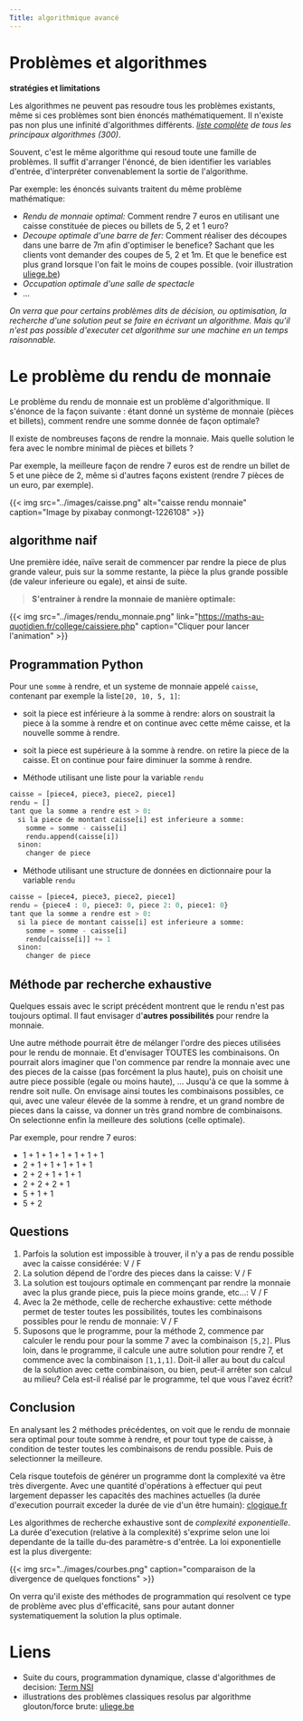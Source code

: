 ```yaml
---
Title: algorithmique avancé
---
```


# Problèmes et algorithmes
**stratégies et limitations**

Les algorithmes ne peuvent pas resoudre tous les problèmes existants, même si ces problèmes sont bien énoncés mathématiquement. Il n'existe pas non plus une infinité d'algorithmes différents. *[liste complète](https://www.scriptol.fr/programmation/liste-algorithmes.php) de tous les principaux algorithmes (300)*. 

Souvent, c'est le même algorithme qui resoud toute une famille de problèmes. Il suffit d'arranger l'énoncé, de bien identifier les variables d'entrée, d'interpréter convenablement la sortie de l'algorithme.

Par exemple: les énoncés suivants traitent du même problème mathématique:

* *Rendu de monnaie optimal:* Comment rendre 7 euros en utilisant une caisse constituée de pieces ou billets de 5, 2 et 1 euro?
* *Decoupe optimale d'une barre de fer:* Comment réaliser des découpes dans une barre de 7m afin d'optimiser le benefice? Sachant que les clients vont demander des coupes de 5, 2 et 1m. Et que le benefice est plus grand lorsque l'on fait le moins de coupes possible. (voir illustration [uliege.be](https://people.montefiore.uliege.be/geurts/Cours/PA/2014/06-resolution-2014-2015-part2.pdf))
* *Occupation optimale d'une salle de spectacle* 
* ...

*On verra que pour certains problèmes dits de décision, ou optimisation, la recherche d'une solution peut se faire en écrivant un algorithme. Mais qu'il n'est pas possible d'executer cet algorithme sur une machine en un temps raisonnable.*

# Le problème du rendu de monnaie
Le problème du rendu de monnaie est un problème d'algorithmique. Il s'énonce de la façon suivante : étant donné un système de monnaie (pièces et billets), comment rendre une somme donnée de façon optimale?

Il existe de nombreuses façons de rendre la monnaie. Mais quelle solution le fera avec le nombre minimal de pièces et billets ?

Par exemple, la meilleure façon de rendre 7 euros est de rendre un billet de 5 et une pièce de 2, même si d'autres façons existent (rendre 7 pièces de un euro, par exemple).

{{< img src="../images/caisse.png" alt="caisse rendu monnaie" caption="Image by pixabay conmongt-1226108" >}}
## algorithme naif
Une première idée, naïve serait de commencer par rendre la piece de plus grande valeur, puis sur la somme restante, la pièce la plus grande possible (de valeur inferieure ou egale), et ainsi de suite.

> **S'entrainer à rendre la monnaie de manière optimale:**

{{< img src="../images/rendu_monnaie.png" link="https://maths-au-quotidien.fr/college/caissiere.php" caption="Cliquer pour lancer l'animation" >}}
## Programmation Python
Pour une `somme` à rendre, et un systeme de monnaie appelé `caisse`, contenant par exemple la liste`[20, 10, 5, 1]`:

* soit la piece est inférieure à la somme à rendre: alors on soustrait la piece à la somme à rendre et on continue avec cette même caisse, et la nouvelle somme à rendre.
* soit la piece est supérieure à la somme à rendre. on retire la piece de la caisse. Et on continue pour faire diminuer la somme à rendre.

* Méthode utilisant une liste pour la variable `rendu`

```python
caisse = [piece4, piece3, piece2, piece1]
rendu = []
tant que la somme a rendre est > 0:
  si la piece de montant caisse[i] est inferieure a somme:
    somme = somme - caisse[i]
    rendu.append(caisse[i])
  sinon:
    changer de piece
```

* Méthode utilisant une structure de données en dictionnaire pour la variable `rendu`

```python
caisse = [piece4, piece3, piece2, piece1]
rendu = {piece4 : 0, piece3: 0, piece 2: 0, piece1: 0}
tant que la somme a rendre est > 0:
  si la piece de montant caisse[i] est inferieure a somme:
    somme = somme - caisse[i]
    rendu[caisse[i]] += 1
  sinon:
    changer de piece
```

<!--
On utilisera le notebook <i>TP5/rendu_monnaie_NSI1.ipynb</i> sur{{< a link="https://tix06.github.io/jupyterlite_NSI/lab/index.html" caption="TP5/rendu_monnaie_NSI1.ipynb" >}}
-->

## Méthode par recherche exhaustive
Quelques essais avec le script précédent montrent que le rendu n'est pas toujours optimal. Il faut envisager d'**autres possibilités** pour rendre la monnaie. 

Une autre méthode pourrait être de mélanger l'ordre des pieces utilisées pour le rendu de monnaie. Et d'envisager TOUTES les combinaisons. On pourrait alors imaginer que l'on commence par rendre la monnaie avec une des pieces de la caisse (pas forcément la plus haute), puis on choisit une autre piece possible (egale ou moins haute), ... Jusqu'à ce que la somme à rendre soit nulle. On envisage ainsi toutes les combinaisons possibles, ce qui, avec une valeur élevée de la somme à rendre, et un grand nombre de pieces dans la caisse, va donner un très grand nombre de combinaisons. On selectionne enfin la meilleure des solutions (celle optimale).

Par exemple, pour rendre 7 euros:

* 1 + 1 + 1 + 1 + 1 + 1 + 1
* 2 + 1 + 1 + 1 + 1 + 1
* 2 + 2 + 1 + 1 + 1
* 2 + 2 + 2 + 1
* 5 + 1 + 1 
* 5 + 2 

<!--
On utilisera le notebook <i>TP5/rendu_monnaie_NSI1.ipynb</i> sur{{< a link="https://tix06.github.io/jupyterlite_NSI/lab/index.html" caption="TP5/rendu_monnaie_NSI1.ipynb" >}}
-->

## Questions
1. Parfois la solution est impossible à trouver, il n'y a pas de rendu possible avec la caisse considérée: V / F
2. La solution dépend de l'ordre des pieces dans la caisse: V / F
3. La solution est toujours optimale en commençant par rendre la monnaie avec la plus grande piece, puis la piece moins grande, etc...: V / F
4. Avec la 2e méthode, celle de recherche exhaustive: cette méthode permet de tester toutes les possibilités, toutes les combinaisons possibles pour le rendu de monnaie: V / F
5. Suposons que le programme, pour la méthode 2, commence par calculer le rendu pour pour la somme 7 avec la combinaison `[5,2]`. Plus loin, dans le programme, il calcule une autre solution pour rendre 7, et commence avec la combinaison `[1,1,1]`. Doit-il aller au bout du calcul de la solution avec cette combinaison, ou bien, peut-il arrêter son calcul au milieu? Cela est-il réalisé par le programme, tel que vous l'avez écrit?

## Conclusion
En analysant les 2 méthodes précédentes, on voit que le rendu de monnaie sera optimal pour toute somme à rendre, et pour tout type de caisse, à condition de tester toutes les combinaisons de rendu possible. Puis de selectionner la meilleure.

Cela risque toutefois de générer un programme dont la complexité va être très divergente. Avec une quantité d'opérations à effectuer qui peut largement depasser les capacités des machines actuelles (la durée d'execution pourrait exceder la durée de vie d'un être humain): [clogique.fr](https://clogique.fr/nsi/premiere/gloutons/rendu/#recherche-exhaustive)

Les algorithmes de recherche exhaustive sont de *complexité exponentielle*. La durée d'execution (relative à la complexité) s'exprime selon une loi dependante de la taille du-des paramètre-s d'entrée. La loi exponentielle est la plus divergente:

{{< img src="../images/courbes.png" caption="comparaison de la divergence de quelques fonctions" >}} 

On verra qu'il existe des méthodes de programmation qui resolvent ce type de problème avec plus d'efficacité, sans pour autant donner systematiquement la solution la plus optimale.


# Liens 
* Suite du cours, programmation dynamique, classe d'algorithmes de decision: [Term NSI](/docs/NSI/algorithmes/page6/)
* illustrations des problèmes classiques resolus par algorithme glouton/force brute: [uliege.be](https://people.montefiore.uliege.be/geurts/Cours/PA/2014/06-resolution-2014-2015-part2.pdf)



